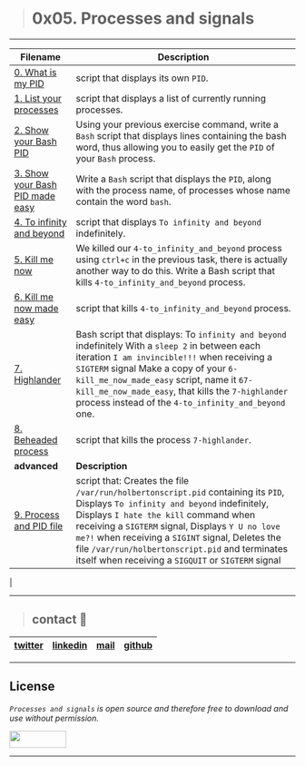 > # 0x05. Processes and signals
---
| **Filename** | **Description** |
|---|---|
| [0. What is my PID](./0-what-is-my-pid) | script that displays its own `PID`.  |
| [1. List your processes](./1-list_your_processes) | script that displays a list of currently running processes.  |
| [2. Show your Bash PID](./2-show_your_bash_pid) | Using your previous exercise command, write a `Bash` script that displays lines containing the bash word, thus allowing you to easily get the `PID` of your `Bash` process.  |
| [3. Show your Bash PID made easy](./3-show_your_bash_pid_made_easy) | Write a `Bash` script that displays the `PID`, along with the process name, of processes whose name contain the word `bash`.  |
| [4. To infinity and beyond](./4-to_infinity_and_beyond) | script that displays `To infinity and beyond` indefinitely.  |
| [5. Kill me now](./5-kill_me_now) | We killed our `4-to_infinity_and_beyond` process using `ctrl+c` in the previous task, there is actually another way to do this. Write a Bash script that kills `4-to_infinity_and_beyond` process.  |
| [6. Kill me now made easy](./6-kill_me_now_made_easy) | script that kills `4-to_infinity_and_beyond` process.  |
| [7. Highlander](./7-highlander) | Bash script that displays: To `infinity and beyond` indefinitely With a `sleep 2` in between each iteration `I am invincible!!!` when receiving a `SIGTERM` signal Make a copy of your `6-kill_me_now_made_easy` script, name it `67-kill_me_now_made_easy`, that kills the `7-highlander` process instead of the `4-to_infinity_and_beyond` one.  |
| [8. Beheaded process](./8-beheaded_process) | script that kills the process `7-highlander`.  |
| **advanced**  | **Description**  |
| [9. Process and PID file](./100-process_and_pid_file) | script that: Creates the file `/var/run/holbertonscript.pid` containing its `PID`, Displays `To infinity and beyond` indefinitely, Displays `I hate the kill` command when receiving a `SIGTERM` signal, Displays `Y U no love me?!` when receiving a `SIGINT` signal, Deletes the file `/var/run/holbertonscript.pid` and terminates itself when receiving a `SIGQUIT` or `SIGTERM` signal
  |

---
> ## contact 💬

| [twitter](https://twitter.com/RICARDO1470) | [linkedin](https://www.linkedin.com/in/ricardo-alfonso-camayo/) | [mail](1466@holbertonschool.com) | [github](https://github.com/ricardo1470/README/blob/master/README.md) |
|---|---|---|---|

---

## License
*`Processes and signals` is open source and therefore free to download and use without permission.*

<a href="url"><img src="https://www.holbertonschool.com/holberton-logo.png" align="middle" width="100" height="30"></a>

---

